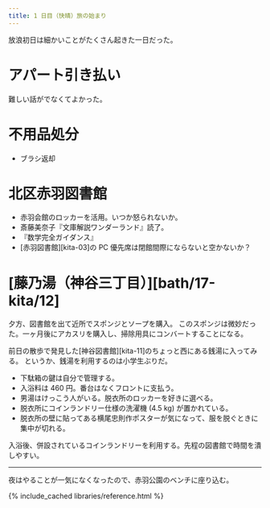 ```yaml
---
title: 1 日目（快晴）旅の始まり
---
```


放浪初日は細かいことがたくさん起きた一日だった。

# アパート引き払い

難しい話がでなくてよかった。

# 不用品処分

* ブラシ返却

# 北区赤羽図書館

* 赤羽会館のロッカーを活用。いつか怒られないか。
* 斎藤美奈子『文庫解説ワンダーランド』読了。
* 『数学完全ガイダンス』
* [赤羽図書館][kita-03]の PC 優先席は閉館間際にならないと空かないか？

# [藤乃湯（神谷三丁目）][bath/17-kita/12]

夕方、図書館を出て近所でスポンジとソープを購入。
このスポンジは微妙だった。一ヶ月後にアカスリを購入し、掃除用具にコンバートすることになる。

前日の散歩で発見した[神谷図書館][kita-11]のちょっと西にある銭湯に入ってみる。
というか、銭湯を利用するのは小学生ぶりだ。

* 下駄箱の鍵は自分で管理する。
* 入浴料は 460 円。番台はなくフロントに支払う。
* 男湯はけっこう人がいる。脱衣所のロッカーを好きに選べる。
* 脱衣所にコインランドリー仕様の洗濯機 (4.5 kg) が置かれている。
* 脱衣所の壁に貼ってある横尾忠則作ポスターが気になって、服を脱ぐときに集中が切れる。

入浴後、併設されているコインランドリーを利用する。先程の図書館で時間を潰しやすい。

---

夜はやることが一気になくなったので、赤羽公園のベンチに座り込む。

{% include_cached libraries/reference.html %}

